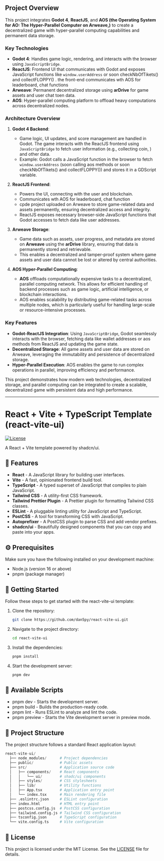 ## Project Overview

This project integrates **Godot 4**, **ReactJS**,  and **AOS (the Operating System for AO: The Hyper-Parallel Computer on **Arweave**,)** to create a decentralized game with hyper-parallel computing capabilities and permanent data storage.

### Key Technologies
- **Godot 4**: Handles game logic, rendering, and interacts with the browser using `JavaScriptBridge`.
- **ReactJS**: Frontend UI that communicates with Godot and exposes JavaScript functions like `window.userAddress` or soon checkNbOfTikets() and collectFLOPPY() . the front-end communicates wth AOS for leaderboard, chat functions
- **Arweave**: Permanent decentralized storage using **arDrive** for game assets and user chat toen data.
- **AOS**: Hyper-parallel computing platform to offload heavy computations across decentralized nodes.

### Architecture Overview
1. **Godot 4 Backend**: 
   - Game logic, UI updates, and score management are handled in Godot. The game interacts with the ReactJS frontend using `JavaScriptBridge` to fetch user information (e.g., collecting coin, ) and other data.
   - Example: Godot calls a JavaScript function in the browser to fetch `window.userAddress` (soon calling aos methods or soon checkNbOfTikets() and collectFLOPPY()) and stores it in a GDScript variable.

2. **ReactJS Frontend**: 
   - Powers the UI, connecting with the user and blockchain.
   -  Communicates wth AOS for leaderboard, chat function
   - cpde project uploaded on Arweave to store game-related data and assets permanently, ensuring decentralized access and integrity.
   - ReactJS exposes necessary browser-side JavaScript functions that Godot accesses to fetch data like user addresses.

3. **Arweave Storage**: 
   - Game data such as assets, user progress, and metadata are stored on **Arweave** using the **arDrive** library, ensuring that data is permanently stored and retrievable.
   - This enables a decentralized and tamper-proof system where game assets and user data cannot be lost or altered by central authorities.

4. **AOS Hyper-Parallel Computing**:
   - **AOS** offloads computationally expensive tasks to a decentralized, parallel computing network. This allows for efficient handling of backend processes such as game logic, artificial intelligence, or blockchain interactions.
   - AOS enables scalability by distributing game-related tasks across multiple nodes, which is particularly useful for handling large-scale or resource-intensive processes.

### Key Features
- **Godot-ReactJS Integration**: Using `JavaScriptBridge`, Godot seamlessly interacts with the browser, fetching data like wallet addresses or aos methods from ReactJS and updating the game state.
- **Decentralized Storage**: All game assets and user data are stored on Arweave, leveraging the immutability and persistence of decentralized storage.
- **Hyper-Parallel Execution**: AOS enables the game to run complex operations in parallel, improving efficiency and performance.

This project demonstrates how modern web technologies, decentralized storage, and parallel computing can be integrated to create a scalable, decentralized game with persistent data and high performance.


----------------------------------------------------------------------------------------
# React + Vite + TypeScript Template (react-vite-ui)

[![License](https://img.shields.io/badge/license-MIT-blue.svg)](https://github.com/Dan5py/react-vite-ui/blob/main/LICENSE)

A React + Vite template powered by shadcn/ui.

## 🎉 Features

- **React** - A JavaScript library for building user interfaces.
- **Vite** - A fast, opinionated frontend build tool.
- **TypeScript** - A typed superset of JavaScript that compiles to plain JavaScript.
- **Tailwind CSS** - A utility-first CSS framework.
- **Tailwind Prettier Plugin** - A Prettier plugin for formatting Tailwind CSS classes.
- **ESLint** - A pluggable linting utility for JavaScript and TypeScript.
- **PostCSS** - A tool for transforming CSS with JavaScript.
- **Autoprefixer** - A PostCSS plugin to parse CSS and add vendor prefixes.
- **shadcn/ui** - Beautifully designed components that you can copy and paste into your apps.

## ⚙️ Prerequisites

Make sure you have the following installed on your development machine:

- Node.js (version 16 or above)
- pnpm (package manager)

## 🚀 Getting Started

Follow these steps to get started with the react-vite-ui template:

1. Clone the repository:

   ```bash
   git clone https://github.com/dan5py/react-vite-ui.git
   ```

2. Navigate to the project directory:

   ```bash
   cd react-vite-ui
   ```

3. Install the dependencies:

   ```bash
   pnpm install
   ```

4. Start the development server:

   ```bash
   pnpm dev
   ```

## 📜 Available Scripts

- pnpm dev - Starts the development server.
- pnpm build - Builds the production-ready code.
- pnpm lint - Runs ESLint to analyze and lint the code.
- pnpm preview - Starts the Vite development server in preview mode.

## 📂 Project Structure

The project structure follows a standard React application layout:

```python
react-vite-ui/
  ├── node_modules/      # Project dependencies
  ├── public/            # Public assets
  ├── src/               # Application source code
  │   ├── components/    # React components
  │   │   └── ui/        # shadc/ui components
  │   ├── styles/        # CSS stylesheets
  │   ├── lib/           # Utility functions
  │   ├── App.tsx        # Application entry point
  │   └── index.tsx      # Main rendering file
  ├── .eslintrc.json     # ESLint configuration
  ├── index.html         # HTML entry point
  ├── postcss.config.js  # PostCSS configuration
  ├── tailwind.config.js # Tailwind CSS configuration
  ├── tsconfig.json      # TypeScript configuration
  └── vite.config.ts     # Vite configuration
```

## 📄 License

This project is licensed under the MIT License. See the [LICENSE](https://choosealicense.com/licenses/mit/) file for details.
